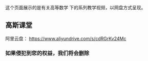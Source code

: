 
这个页面展示的是有关高等数学 下的系列教学视频，以网盘方式呈现。

## 高斯课堂

阿里云盘： https://www.aliyundrive.com/s/cdRGrKv24Mc

### 如果侵犯到您的权益，我们将会删除
